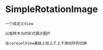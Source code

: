 # SimpleRotationImage

    一个自定义View
    
    以旋转木马的形式展示图片
    
    在carouelView基础上加上了上下滑动环的切换
    
